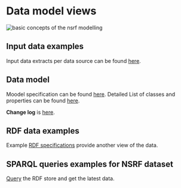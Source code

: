 # Data model views

![basic concepts of the nsrf modelling](https://user-images.githubusercontent.com/3584062/29658291-01ec65ea-88c3-11e7-9dae-71ed044b74cf.png)


## Input data examples
Input data extracts per data source can be found [here](https://github.com/YourDataStories/ontology/blob/master/NSRF/Input%20Data%20Example.md).

## Data model
Moodel specification can be found [here](https://github.com/YourDataStories/ontology/blob/master/NSRF/YDS%20NSRF.owl). 
Detailed List of classes and properties can be found [here](https://docs.google.com/spreadsheets/d/1xMiTAk7mXhGPnSU4-qspiYaN15ur4v3J0lU8qYODtzk/edit#gid=481927591).

**Change log** is [here](https://github.com/YourDataStories/ontology/blob/master/Overall%20model/CHANGELOG.md).

## RDF data examples
Example [RDF specifications](https://github.com/YourDataStories/ontology/blob/master/NSRF/RDF%20Data%20Example.md) provide another view of the data.
## SPARQL queries examples for NSRF dataset
[Query](https://github.com/YourDataStories/ontology/blob/master/Overall%20model/SPARQL%20queries.md) the RDF store and get the latest data.
